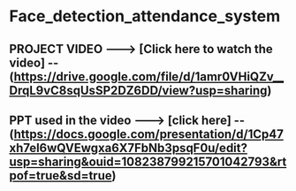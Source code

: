 # Face_detection_attendance_system
## PROJECT VIDEO ---> [Click here to watch the video] -- (https://drive.google.com/file/d/1amr0VHiQZv__DrqL9vC8sqUsSP2DZ6DD/view?usp=sharing)
## PPT used in the video ---> [click here] -- (https://docs.google.com/presentation/d/1Cp47xh7el6wQVEwgxa6X7FbNb3psqF0u/edit?usp=sharing&ouid=108238799215701042793&rtpof=true&sd=true)
